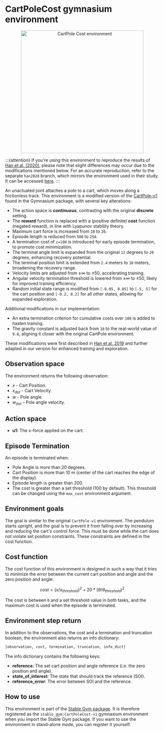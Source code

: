 # CartPoleCost gymnasium environment

<div align="center">
    <img src="https://github.com/rickstaa/stable-gym/assets/17570430/eb3d4f34-1429-4597-a51f-16aea0e7def2" alt="CartPole Cost environment" width="400px">
</div>

<!--alex ignore joint-->

:::{attention}
If you're using this environment to reproduce the results of [Han et al. (2020)](https://arxiv.org/abs/2004.14288), please note that slight differences may occur due to the modifications mentioned below. For an accurate reproduction, refer to the separate `han2020` branch, which mirrors the environment used in their study. It can be accessed [here](https://github.com/rickstaa/stable-gym/tree/han2020).
:::

An unactuated joint attaches a pole to a cart, which moves along a frictionless track. This environment is a modified version of the [CartPole-v1](https://gymnasium.farama.org/environments/classic_control/cart_pole/) found in the Gymnasium package, with several key alterations:

* The action space is **continuous**, contrasting with the original **discrete** setting.
* The **reward** function is replaced with a (positive definite) **cost** function (negated reward), in line with Lyapunov stability theory.
* Maximum cart force is increased from `10` to `20`.
* Episode length is reduced from `500` to `250`.
* A termination cost of `c=100` is introduced for early episode termination, to promote cost minimization.
* The terminal angle limit is expanded from the original `12` degrees to `20` degrees, enhancing recovery potential.
* The terminal position limit is extended from `2.4` meters to `10` meters, broadening the recovery range.
* Velocity limits are adjusted from ±∞ to ±50, accelerating training.
* Angular velocity termination threshold is lowered from ±∞ to ±50, likely for improved training efficiency.
* Random initial state range is modified from `[-0.05, 0.05]` to `[-5, 5]` for the cart position and `[-0.2, 0.2]` for all other states, allowing for expanded exploration.

Additional modifications in our implementation:

* An extra termination criterion for cumulative costs over `100` is added to hasten training.
* The gravity constant is adjusted back from `10` to the real-world value of `9.8`, aligning it closer with the original CartPole environment.

These modifications were first described in [Han et al. 2019](https://arxiv.org/abs/2004.14288) and further adapted in our version for enhanced training and exploration.

## Observation space

The environment returns the following observation:

* $x$ - Cart Position.
* $x_{dot}$ - Cart Velocity.
* $w$ - Pole angle.
* $w_{dot}$ - Pole angle velocity.

## Action space

* **u1:** The x-force applied on the cart.

## Episode Termination

An episode is terminated when:

* Pole Angle is more than 20 degrees.
* Cart Position is more than 10 m (center of the cart reaches the edge of the
  display).
* Episode length is greater than 200.
* The cost is greater than a set threshold (100 by default). This threshold can be changed using the `max_cost` environment argument.

## Environment goals

The goal is similar to the original `CartPole-v1` environment. The pendulum starts upright, and the goal is to prevent it from falling over by increasing and reducing the cart's control force. This must be done while the cart does not violate set position constraints. These constraints are defined in the cost function.

## Cost function

The cost function of this environment is designed in such a way that it tries to minimize the error between the current cart position and angle and the zero position and angle:

$$
cost = (x / x_{threshold})^2 + 20 * (\theta / \theta_{threshold})^2
$$

The cost is between `0` and a set threshold value in both tasks, and the maximum cost is used when the episode is terminated.

## Environment step return

In addition to the observations, the cost and a termination and truncation boolean, the environment also returns an info dictionary:

```python
[observation, cost, termination, truncation, info_dict]
```

The info dictionary contains the following keys:

* **reference**: The set cart position and angle reference (i.e. the zero position and angle).
* **state\_of\_interest**: The state that should track the reference (SOI).
* **reference\_error**: The error between SOI and the reference.

## How to use

This environment is part of the [Stable Gym package](https://github.com/rickstaa/stable-gym). It is therefore registered as the `stable_gym:CartPoleCost-v1` gymnasium environment when you import the Stable Gym package. If you want to use the environment in stand-alone mode, you can register it yourself.
